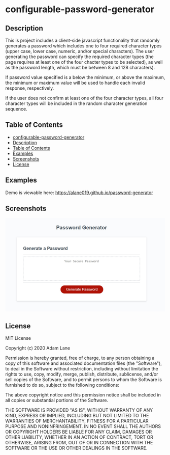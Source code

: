 # configurable-password-generator

## Description 

This is project includes a client-side javascript functionality that randomly generates a password which includes one to four required character types (upper case, lower case, numeric, and/or special characters). The user generating the password can specify the required character types (the page requires at least one of the four chacter types to be selected), as well as the password length, which must be between 8 and 128 characters). 

If password value specified is a below the minimum, or above the maximum, the minimum or maximum value will be used to handle each invalid response, respectively.

If the user does not confirm at least one of the four character types, all four character types will be included in the random character generation sequence. 


## Table of Contents

  - [configurable-password-generator](#configurable-password-generator)
  - [Description](#description)
  - [Table of Contents](#table-of-contents)
  - [Examples](#examples)
  - [Screenshots](#screenshots)
  - [License](#license) 

## Examples
Demo is viewable here: <https://alane019.github.io/password-generator>


## Screenshots

![EXAMPLE-SCREENSHOT](./screenshot.jpg)

## License

MIT License

Copyright (c) 2020 Adam Lane

Permission is hereby granted, free of charge, to any person obtaining a copy
of this software and associated documentation files (the "Software"), to deal
in the Software without restriction, including without limitation the rights
to use, copy, modify, merge, publish, distribute, sublicense, and/or sell
copies of the Software, and to permit persons to whom the Software is
furnished to do so, subject to the following conditions:

The above copyright notice and this permission notice shall be included in all
copies or substantial portions of the Software.

THE SOFTWARE IS PROVIDED "AS IS", WITHOUT WARRANTY OF ANY KIND, EXPRESS OR
IMPLIED, INCLUDING BUT NOT LIMITED TO THE WARRANTIES OF MERCHANTABILITY,
FITNESS FOR A PARTICULAR PURPOSE AND NONINFRINGEMENT. IN NO EVENT SHALL THE
AUTHORS OR COPYRIGHT HOLDERS BE LIABLE FOR ANY CLAIM, DAMAGES OR OTHER
LIABILITY, WHETHER IN AN ACTION OF CONTRACT, TORT OR OTHERWISE, ARISING FROM,
OUT OF OR IN CONNECTION WITH THE SOFTWARE OR THE USE OR OTHER DEALINGS IN THE
SOFTWARE.
